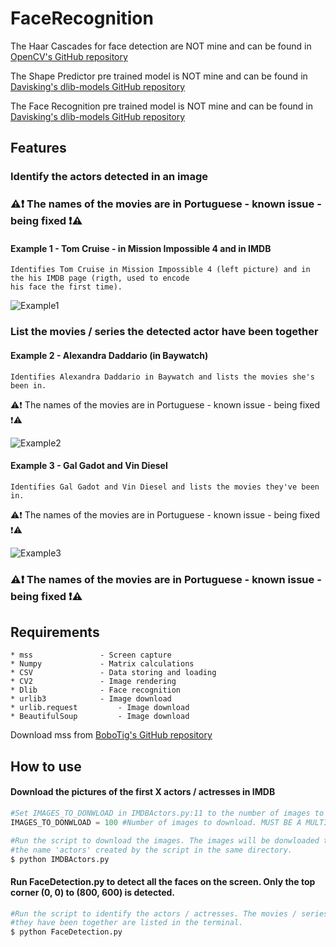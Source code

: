 # FaceRecognition

The Haar Cascades for face detection are NOT mine and can be found in [OpenCV's GitHub repository](https://github.com/opencv/opencv/tree/master/data/haarcascades)  

The Shape Predictor pre trained model is NOT mine and can be found in [Davisking's dlib-models GitHub repository](https://github.com/davisking/dlib-models)  

The Face Recognition pre trained model is NOT mine and can be found in [Davisking's dlib-models GitHub repository](https://github.com/davisking/dlib-models)  

## Features

### Identify the actors detected in an image

### :warning::exclamation: The names of the movies are in Portuguese - known issue - being fixed :exclamation::warning:

#### Example 1 - Tom Cruise - in Mission Impossible 4 and in IMDB

	Identifies Tom Cruise in Mission Impossible 4 (left picture) and in the his IMDB page (rigth, used to encode 
	his face the first time).

![Example1](https://raw.githubusercontent.com/RafaelRibeiro97/FaceRecognition/master/media/Example1.png)


### List the movies / series the detected actor have been together

#### Example 2 - Alexandra Daddario (in Baywatch)  

	Identifies Alexandra Daddario in Baywatch and lists the movies she's been in.
:warning::exclamation: The names of the movies are in Portuguese - known issue - being fixed :exclamation::warning:

![Example2](https://raw.githubusercontent.com/RafaelRibeiro97/FaceRecognition/master/media/Example2.PNG)

#### Example 3 - Gal Gadot and Vin Diesel

	Identifies Gal Gadot and Vin Diesel and lists the movies they've been in.
:warning::exclamation: The names of the movies are in Portuguese - known issue - being fixed :exclamation::warning:

![Example3](https://raw.githubusercontent.com/RafaelRibeiro97/FaceRecognition/master/media/Example3.PNG)

### :warning::exclamation: The names of the movies are in Portuguese - known issue - being fixed :exclamation::warning:


## Requirements
	* mss 				- Screen capture
	* Numpy 			- Matrix calculations
	* CSV				- Data storing and loading
	* CV2				- Image rendering
	* Dlib				- Face recognition
	* urlib3			- Image download
	* urlib.request			- Image download
	* BeautifulSoup 		- Image download
Download mss from [BoboTig's GitHub repository](https://github.com/BoboTiG/python-mss)
	
## How to use
#### Download the pictures of the first X actors / actresses in IMDB
```python
#Set IMAGES_TO_DONWLOAD in IMDBActors.py:11 to the number of images to be downloaded.
IMAGES_TO_DONWLOAD = 100 #Number of images to download. MUST BE A MULTIPLE OF 50. 
```

```bash
#Run the script to download the images. The images will be donwloaded to a folder with
#the name 'actors' created by the script in the same directory.
$ python IMDBActors.py
```
#### Run FaceDetection.py to detect all the faces on the screen. Only the top corner (0, 0) to (800, 600) is detected.
```bash
#Run the script to identify the actors / actresses. The movies / series where
#they have been together are listed in the terminal.
$ python FaceDetection.py
```
